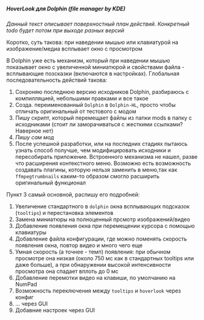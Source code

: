 ##### HoverLook для Dolphin (file manager by KDE)


*Данный текст описывает поверхностный план действий. Конкретный todo будет потом при выходе разных версий*

Коротко, суть такова: при наведении мышью или клавиатурой на изображение/медиа всплывает окно с просмотром

В Dolphin уже есть механизм, который при наведении мышью показывает окно с увеличенной миниатюрой и свойствами файла - всплывающие позсказки (включаются в настройках). Глобальная последовательность действий такова:

1. Сохроняю последнюю версию исходников Dolphin, разбираюсь с компилляцией, небольшими правками и все такое
2. Созда. переименованный `Dolphin` в `Dolphin-HL`, просто чтобы отличать оригинальный от тестового с модом
2. Пишу скрипт, который перемещает файлы из папки mods в папку с исходниками (стоит ли заморачиваться с жесткими ссылками? Наверное нет)
3. *Пишу сам мод*
4. После успешной разработки, или на последних стадиях пытаюсь узнать способ получше, чем модифицировать исходники и пересобирать приложение. Встроенного механизма не нашел, разве что расширения контекстного меню. Возможно есть возможность создавать плагины, которую нельзя заменить в меню,так как `ffmpegtrumbnails` каким-то образом смогло расширить оригинальный функционал

Пункт 3 самый основной, распишу его подробней:

1. Увеличение стандартного в `dolphin` окна всплывающих подсказок (`tooltips`) и перестановка элементов
2. Замена миниатюры на полноценный прсмотр изображений/видео
3. Добавление появления окна при перемещении курсора с помощью клавиатуры
4. Добавление файла конфигурации, где можно поменять скорость появления окна, повтор видео и много чего еще
5. Умная скорость (а точнее - темп) появления: при обычном просмотре она низкая (около 750 мс как в стандартных tooltips или даже больше), а при обнаружении высокой интенсивности просмотра она спадает вплоть до 0 мс
6. Добавление перемотки видео на клавиши, по умолчанию на NumPad
7. Возможность переключения между `tooltips` и `hoverlook` через конфиг
8. ... через GUI
9. Добавние настроек через GUI
